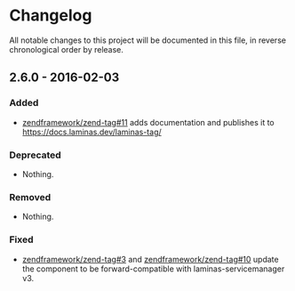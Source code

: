 # Changelog

All notable changes to this project will be documented in this file, in reverse chronological order by release.

## 2.6.0 - 2016-02-03

### Added

- [zendframework/zend-tag#11](https://github.com/zendframework/zend-tag/pull/11) adds documentation
  and publishes it to https://docs.laminas.dev/laminas-tag/

### Deprecated

- Nothing.

### Removed

- Nothing.

### Fixed

- [zendframework/zend-tag#3](https://github.com/zendframework/zend-tag/pull/3) and
  [zendframework/zend-tag#10](https://github.com/zendframework/zend-tag/pull/10) update the component
  to be forward-compatible with laminas-servicemanager v3.
